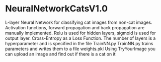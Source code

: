 # NeuralNetworkCatsV1.0
L-layer Neural Network for classifying cat images from non-cat images.
Activation functions, forward propagation and back propagation are manually implemented.
Relu is used for hidden layers, sigmoid is used for output layer.
Cross-Entropy as a Loss Function.
The number of layers is a hyperparameter and is specified in the file TrainNN.py
TrainNN.py trains parameters and writes them to a file weights.pkl
Using TryYourImage you can upload an image and find out if there is a cat on it
